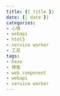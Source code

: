 ```yaml
---
title: {{ title }}
date: {{ date }}
categories:
- 心情
- webapi
- html5
- service worker
- 工具
tags:
- hexo
- 博客
- web component
- webapi
- service worker
---
```

